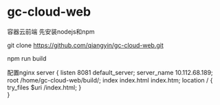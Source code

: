 # gc-cloud-web
容器云前端
先安装nodejs和npm

git clone https://github.com/qiangyin/gc-cloud-web.git

npm run build

配置nginx
server {
    listen 8081 default_server;
    server_name 10.112.68.189;
    root /home/gc-cloud-web/build/;
    index index.html index.htm;
   location / {
    try_files $uri /index.html;
  }  
}

